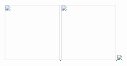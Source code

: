 <div align="center">
  <a href="https://github.com/bacanhim/">
  <img height="180em" src="https://github-readme-stats.vercel.app/api?username=bacanhim&theme=transparent&show_icons=true&count_private=true"/>
  <img height="180em" src="https://github-readme-stats.vercel.app/api/top-langs/?username=bacanhim&layout=compact&theme=transparent&langs_count=6"/>
  <img src="https://github.com/bacanhim/bacanhim/blob/output/github-contribution-grid-snake.svg"/>
</div>

  
